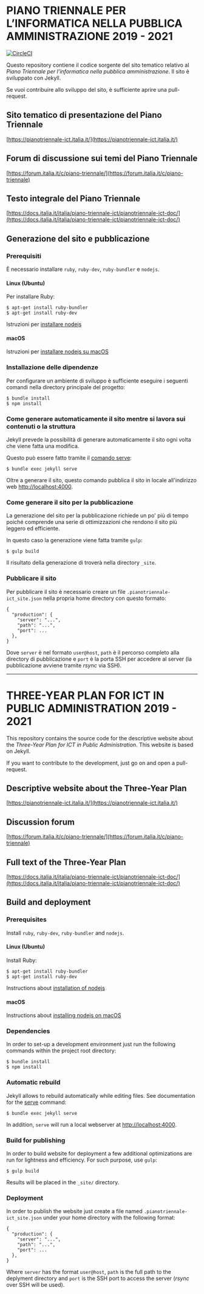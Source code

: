 # PIANO TRIENNALE PER L’INFORMATICA NELLA PUBBLICA AMMINISTRAZIONE 2019 - 2021

[![CircleCI](https://circleci.com/gh/italia/pianotriennale-ict.italia.it.svg?style=svg)](https://circleci.com/gh/italia/pianotriennale-ict.italia.it)

Questo repository contiene il codice sorgente del sito tematico relativo al *Piano Triennale per l'informatica nella pubblica amministrazione*.
Il sito è sviluppato con Jekyll.

Se vuoi contribuire allo sviluppo del sito, è sufficiente aprire una pull-request.

## Sito tematico di presentazione del Piano Triennale
[https://pianotriennale-ict.italia.it/](https://pianotriennale-ict.italia.it/)

## Forum di discussione sui temi del Piano Triennale
[https://forum.italia.it/c/piano-triennale/](https://forum.italia.it/c/piano-triennale)

## Testo integrale del Piano Triennale
[https://docs.italia.it/italia/piano-triennale-ict/pianotriennale-ict-doc/](https://docs.italia.it/italia/piano-triennale-ict/pianotriennale-ict-doc/)

## Generazione del sito e pubblicazione

### Prerequisiti

È necessario installare `ruby`, `ruby-dev`, `ruby-bundler` e `nodejs`.

#### Linux (Ubuntu)

Per installare Ruby:

    $ apt-get install ruby-bundler
    $ apt-get install ruby-dev

Istruzioni per [installare nodejs](https://nodejs.org/en/download/package-manager/#debian-and-ubuntu-based-linux-distributions)

#### macOS

Istruzioni per [installare nodejs su macOS](https://nodejs.org/en/download/package-manager/#osx)

### Installazione delle dipendenze

Per configurare un ambiente di sviluppo è sufficiente eseguire i seguenti comandi nella directory principale del progetto:

    $ bundle install
    $ npm install

### Come generare automaticamente il sito mentre si lavora sui contenuti o la struttura

Jekyll prevede la possibilità di generare automaticamente il sito ogni volta che viene fatta una modifica.

Questo può essere fatto tramite il [comando serve](https://jekyllrb.com/docs/usage/):

```
$ bundle exec jekyll serve
```

Oltre a generare il sito, questo comando pubblica il sito in locale all'indirizzo web [http://localhost:4000](http://localhost:4000).

### Come generare il sito per la pubblicazione

La generazione del sito per la pubblicazione richiede un po' più di tempo poiché comprende una serie di ottimizzazioni che rendono il sito più leggero ed efficiente.

In questo caso la generazione viene fatta tramite `gulp`:

```
$ gulp build
```

Il risultato della generazione di troverà nella directory `_site`.

### Pubblicare il sito

Per pubblicare il sito è necessario creare un file `.pianotriennale-ict_site.json` nella propria home directory con questo formato:

```
{
  "production": {
    "server": "...",
    "path": "...",
    "port": ...
  },
}
```

Dove `server` è nel formato `user@host`, `path` è il percorso completo alla directory di pubblicazione e `port` è la porta SSH per accedere al server (la pubblicazione avviene tramite _rsync_ via SSH).

***

# THREE-YEAR PLAN FOR ICT IN PUBLIC ADMINISTRATION  2019 - 2021

This repository contains the source code for the descriptive website about the *Three-Year Plan for ICT in Public Administration*.
This website is based on Jekyll.

If you want to contribute to the development, just go on and open a pull-request.

## Descriptive website about the Three-Year Plan
[https://pianotriennale-ict.italia.it/](https://pianotriennale-ict.italia.it/)

## Discussion forum
[https://forum.italia.it/c/piano-triennale/](https://forum.italia.it/c/piano-triennale)

## Full text of the Three-Year Plan
[https://docs.italia.it/italia/piano-triennale-ict/pianotriennale-ict-doc/](https://docs.italia.it/italia/piano-triennale-ict/pianotriennale-ict-doc/)

## Build and deployment

### Prerequisites

Install `ruby`, `ruby-dev`, `ruby-bundler` and `nodejs`.

#### Linux (Ubuntu)

Install Ruby:

    $ apt-get install ruby-bundler
    $ apt-get install ruby-dev

Instructions about [installation of nodejs](https://nodejs.org/en/download/package-manager/#debian-and-ubuntu-based-linux-distributions)

#### macOS

Instructions about [installing nodejs on macOS](https://nodejs.org/en/download/package-manager/#osx)

### Dependencies

In order to set-up a development environment just run the following commands within the project root directory:

    $ bundle install
    $ npm install

### Automatic rebuild

Jekyll allows to rebuild automatically while editing files.
See documentation for the [serve](https://jekyllrb.com/docs/usage/) command:

```
$ bundle exec jekyll serve
```

In addition, `serve` will run a local webserver at [http://localhost:4000](http://localhost:4000).

### Build for publishing

In order to build website for deployment a few additional optimizations are run for lightness and efficiency.
For such purpose, use `gulp`:

```
$ gulp build
```

Results will be placed in the `_site/` directory.

### Deployment

In order to publish the website just create a file named `.pianotriennale-ict_site.json` under your home directory with the following format:

```
{
  "production": {
    "server": "...",
    "path": "...",
    "port": ...
  },
}
```

Where `server` has the format `user@host`, `path` is the full path to the deplyment directory and `port` is the SSH port to access the server (_rsync_ over SSH will be used).

